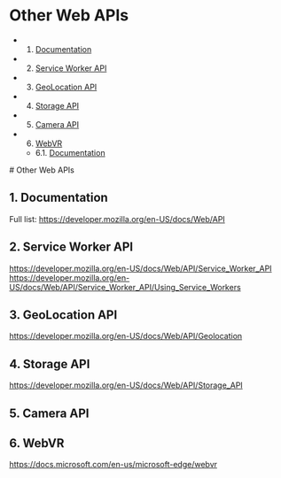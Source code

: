 # Other Web APIs

<!-- vscode-markdown-toc -->
* 1. [Documentation](#Documentation)
* 2. [Service Worker API](#ServiceWorkerAPI)
* 3. [GeoLocation API](#GeoLocationAPI)
* 4. [Storage API](#StorageAPI)
* 5. [Camera API](#CameraAPI)
* 6. [WebVR](#WebVR)
	* 6.1. [Documentation](#Documentation-1)

<!-- vscode-markdown-toc-config
	numbering=true
	autoSave=true
	/vscode-markdown-toc-config -->
<!-- /vscode-markdown-toc --># Other Web APIs

##  1. <a name='Documentation'></a>Documentation
Full list: <https://developer.mozilla.org/en-US/docs/Web/API>

##  2. <a name='ServiceWorkerAPI'></a>Service Worker API
https://developer.mozilla.org/en-US/docs/Web/API/Service_Worker_API
https://developer.mozilla.org/en-US/docs/Web/API/Service_Worker_API/Using_Service_Workers

##  3. <a name='GeoLocationAPI'></a>GeoLocation API
<https://developer.mozilla.org/en-US/docs/Web/API/Geolocation>

##  4. <a name='StorageAPI'></a>Storage API
<https://developer.mozilla.org/en-US/docs/Web/API/Storage_API>

##  5. <a name='CameraAPI'></a>Camera API

##  6. <a name='WebVR'></a>WebVR
https://docs.microsoft.com/en-us/microsoft-edge/webvr


